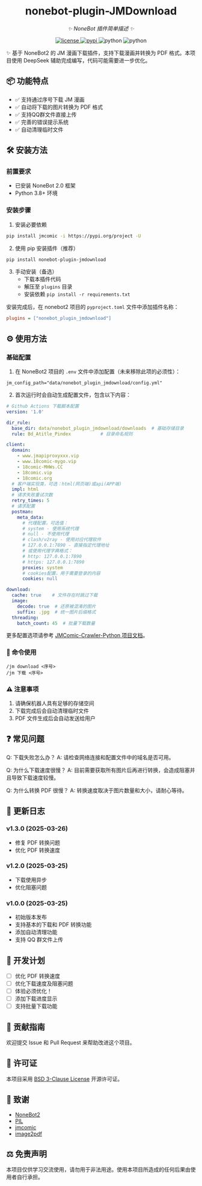 <div align="center">

# nonebot-plugin-JMDownload

_✨ NoneBot 插件简单描述 ✨_

<a href="./LICENSE">
    <img src="https://img.shields.io/github/license/QuickLAW/nonebot_plugin_JMDownload" alt="license">
</a>
<a href="https://pypi.org/project/nonebot-plugin-jmdownload/">
    <img src="https://img.shields.io/pypi/v/nonebot-plugin-jmdownload" alt="pypi">
</a>
<img src="https://img.shields.io/badge/python-3.8+-blue.svg" alt="python">
<img src="https://img.shields.io/badge/NoneBot-2.0.0rc1+-green.svg" alt="python">

</div>

✨ 基于 NoneBot2 的 JM 漫画下载插件，支持下载漫画并转换为 PDF 格式。本项目使用 DeepSeek 辅助完成编写，代码可能需要进一步优化。

## 📦 功能特点

- ✅ 支持通过序号下载 JM 漫画
- ✅ 自动将下载的图片转换为 PDF 格式
- ✅ 支持QQ群文件直接上传
- ✅ 完善的错误提示系统
- ✅ 自动清理临时文件

## 🛠️ 安装方法

### 前置要求
- 已安装 NoneBot 2.0 框架
- Python 3.8+ 环境

### 安装步骤

1. 安装必要依赖

```bash
pip install jmcomic -i https://pypi.org/project -U
```

2. 使用 pip 安装插件（推荐）

```bash
pip install nonebot-plugin-jmdownload
```

3. 手动安装（备选）
   - 下载本插件代码
   - 解压至 `plugins` 目录
   - 安装依赖 `pip install -r requirements.txt`

安装完成后，在 nonebot2 项目的 `pyproject.toml` 文件中添加插件名称：

```ini
plugins = ["nonebot_plugin_jmdownload"]
```

## ⚙️ 使用方法

### 基础配置

1. 在 NoneBot2 项目的 `.env` 文件中添加配置（未来移除此项的必须性）：

```plaintext
jm_config_path="data/nonebot_plugin_jmdownload/config.yml"
```

2. 首次运行时会自动生成配置文件，包含以下内容：

```yaml
# Github Actions 下载脚本配置
version: '1.0'

dir_rule:
  base_dir: data/nonebot_plugin_jmdownload/downloads  # 基础存储目录
  rule: Bd_Atitle_Pindex           # 目录命名规则

client:
  domain:
    - www.jmapiproxyxxx.vip
    - www.18comic-mygo.vip
    - 18comic-MHWs.CC
    - 18comic.vip
    - 18comic.org
  # 客户端实现类，可选：html(网页端)或api(APP端)
  impl: html
  # 请求失败重试次数
  retry_times: 5
  # 请求配置
  postman:
    meta_data:
      # 代理配置，可选值：
      # system - 使用系统代理
      # null - 不使用代理
      # clash/v2ray - 使用对应代理软件
      # 127.0.0.1:7890 - 直接指定代理地址
      # 或使用代理字典格式：
      # http: 127.0.0.1:7890
      # https: 127.0.0.1:7890
      proxies: system
      # cookies配置，用于需要登录的内容
      cookies: null

download:
  cache: true    # 文件存在时跳过下载
  image:
    decode: true  # 还原被混淆的图片
    suffix: .jpg  # 统一图片后缀格式
  threading:
    batch_count: 45  # 批量下载数量
```

更多配置选项请参考 [JMComic-Crawler-Python 项目文档](https://jmcomic.readthedocs.io/zh-cn/latest/option_file_syntax/)。

### 🚀 命令使用

```
/jm download <序号>
/jm 下载 <序号>
```

### ⚠️ 注意事项

1. 请确保机器人具有足够的存储空间
2. 下载完成后会自动清理临时文件
3. PDF 文件生成后会自动发送给用户

## ❓ 常见问题

Q: 下载失败怎么办？
A: 请检查网络连接和配置文件中的域名是否可用。

Q: 为什么下载速度很慢？
A: 目前需要获取所有图片后再进行转换，会造成阻塞并且导致下载速度较慢。

Q: 为什么转换 PDF 很慢？
A: 转换速度取决于图片数量和大小，请耐心等待。

## 📝 更新日志

### v1.3.0 (2025-03-26)
- 修复 PDF 转换问题
- 优化 PDF 转换速度

### v1.2.0 (2025-03-25)
- 下载使用异步
- 优化阻塞问题

### v1.0.0 (2025-03-25)
- 初始版本发布
- 支持基本的下载和 PDF 转换功能
- 添加自动清理功能
- 支持 QQ 群文件上传

## 🎯 开发计划

- [ ] 优化 PDF 转换速度
- [ ] 优化下载速度及阻塞问题
- [ ] 体验必须优化！
- [ ] 添加下载进度显示
- [ ] 支持批量下载功能

## 🤝 贡献指南

欢迎提交 Issue 和 Pull Request 来帮助改进这个项目。

## 📄 许可证

本项目采用 [BSD 3-Clause License](LICENSE) 开源许可证。

## 🙏 致谢

- [NoneBot2](https://github.com/nonebot/nonebot2)
- [PIL](https://python-pillow.org/)
- [jmcomic](https://github.com/hect0x7/JMComic-Crawler-Python)
- [image2pdf](https://github.com/salikx/image2pdf)

## ⚖️ 免责声明

本项目仅供学习交流使用，请勿用于非法用途。使用本项目所造成的任何后果由使用者自行承担。